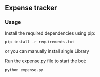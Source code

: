 ## Expense tracker

### Usage

Install the required dependencies using pip:

```
pip install -r requirements.txt
```
or you can manually install single Library

Run the expense.py file to start the bot:

```
python expense.py
```

<!-- Updated README links and corrected typos -->
<!-- Updated README links and corrected typos -->